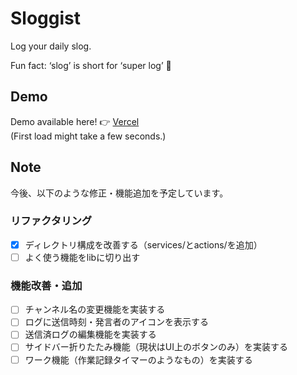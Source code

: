 # Sloggist

Log your daily slog.  

Fun fact: ‘slog’ is short for ‘super log’ :slightly_smiling_face:  

## Demo

Demo available here! :point_right: [Vercel](https://sloggist.vercel.app/)  
(First load might take a few seconds.)

## Note

今後、以下のような修正・機能追加を予定しています。

### リファクタリング
- [x] ディレクトリ構成を改善する（services/とactions/を追加）
- [ ] よく使う機能をlibに切り出す

### 機能改善・追加
- [ ] チャンネル名の変更機能を実装する
- [ ] ログに送信時刻・発言者のアイコンを表示する
- [ ] 送信済ログの編集機能を実装する
- [ ] サイドバー折りたたみ機能（現状はUI上のボタンのみ）を実装する
- [ ] ワーク機能（作業記録タイマーのようなもの）を実装する
